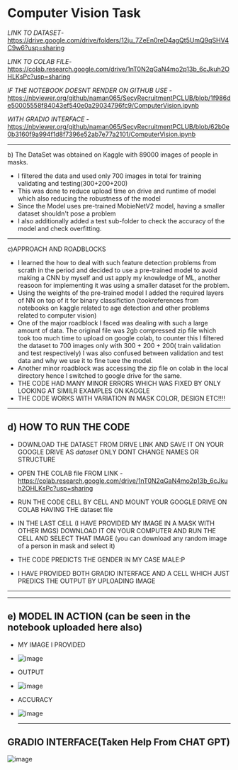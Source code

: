 # Computer Vision Task
*LINK TO DATASET*- https://drive.google.com/drive/folders/12ju_7ZeEn0reD4agQt5UmQ9qSHV4C9w6?usp=sharing

*LINK TO COLAB FILE*- https://colab.research.google.com/drive/1nT0N2qGaN4mo2p13b_6cJkuh2OHLKsPc?usp=sharing

*IF THE NOTEBOOK DOESNT RENDER ON GITHUB USE* - https://nbviewer.org/github/naman065/SecyRecruitmentPCLUB/blob/1f986de50005558f84043ef540e0a29034796fc9/ComputerVision.ipynb

*WITH GRADIO INTERFACE* - https://nbviewer.org/github/naman065/SecyRecruitmentPCLUB/blob/62b0e0b3160f9a994f1d8f7396e52ab7e77a2101/ComputerVision.ipynb

--------------------------------------------------------------------------------------------------------
 b) The DataSet was obtained on Kaggle with 89000 images of people in masks.
* I filtered the data and used only 700 images in total for training validating and testing(300+200+200)
* This was done to reduce upload time on drive and runtime of model which also reducing the robustness of the model
* Since the Model uses pre-trained MobieNetV2 model, having a smaller dataset shouldn't pose a problem
* I also additionally added a test sub-folder  to check the accuracy of the model and check overfitting.

--------------------------------------------------------------------------------------------------------
c)APPROACH AND ROADBLOCKS
* I learned the how to deal with such feature detection problems from scrath in the period and decided to use a pre-trained
  model to avoid making a CNN by myself and ust apply my knowledge of ML, another reasoon for implementing it was using a smaller dataset for the problem.
* Using the weights of the pre-trained model I added the required layers of NN on top of it for binary classifiction
  (tookreferences from notebooks on kaggle related to age detection and other problems related to computer vision)
* One of the major roadblock I faced was dealing with such a large amount of data. The original file was 2gb compressed
  zip file which took too much time to upload on google colab, to counter this I filtered the dataset to 700 images only
  with 300 + 200 + 200( train validation and test respectively)
  I was also confused between validation and test data and why we use it to fine tuee the model.
* Another minor roadblock was accessing the zip file on colab in the local directory hence I switched to google drive for the same.
* THE CODE HAD MANY MINOR ERRORS WHICH WAS FIXED BY ONLY LOOKING AT SIMILR EXAMPLES ON KAGGLE
* THE CODE WORKS WITH VARIATION IN MASK COLOR, DESIGN ETC!!!!
------------------------------------------------------------------------------------------------------------
d) HOW TO RUN THE CODE
----------------------
* DOWNLOAD THE DATASET FROM DRIVE LINK AND SAVE IT ON YOUR GOOGLE DRIVE AS *dataset* ONLY DONT CHANGE NAMES OR STRUCTURE
* OPEN THE COLAB file FROM LINK - https://colab.research.google.com/drive/1nT0N2qGaN4mo2p13b_6cJkuh2OHLKsPc?usp=sharing

* RUN THE CODE CELL BY CELL AND MOUNT YOUR GOOGLE DRIVE ON COLAB HAVING THE dataset file
* IN THE LAST CELL (I HAVE PROVIDED MY IMAGE IN A MASK WITH OTHER IMGS) DOWNLOAD IT ON YOUR COMPUTER AND RUN THE CELL AND SELECT THAT IMAGE
  (you can download any random image of a person in mask and select it)
* THE CODE PREDICTS THE GENDER IN MY CASE MALE:P
* I HAVE PROVIDED BOTH GRADIO INTERFACE AND A CELL WHICH JUST PREDICS THE OUTPUT BY UPLOADING IMAGE
---------------------------------------------------------------------------------------------------------------
  
--------------------------------------------------------------------------------------------------------------
e) MODEL IN ACTION (can be seen in the notebook uploaded here also)
-------------------------------------------------------------------
* MY IMAGE I PROVIDED
* ![image](https://github.com/naman065/SecyRecruitmentPCLUB/assets/146644023/d18fd0ca-13c2-4bb5-8a22-dc4ff9e8292c)
* OUTPUT
* ![image](https://github.com/naman065/SecyRecruitmentPCLUB/assets/146644023/07993d50-0b51-4868-a71e-1b84a1aff829)
* ACCURACY
* ![image](https://github.com/naman065/SecyRecruitmentPCLUB/assets/146644023/42ba8380-ca7a-4290-9b83-c577a23c0a2a)

  ---------------------------------------------------------------------------------------------------------------
GRADIO INTERFACE(Taken Help From CHAT GPT)
----------------
![image](https://github.com/naman065/SecyRecruitmentPCLUB/assets/146644023/53cf53d6-0dc2-4462-b5a3-c701942467e3)




